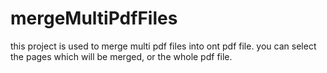 # mergeMultiPdfFiles
this project is used to merge multi pdf files into ont pdf file. you can select the pages which will be merged, or the whole pdf file.
